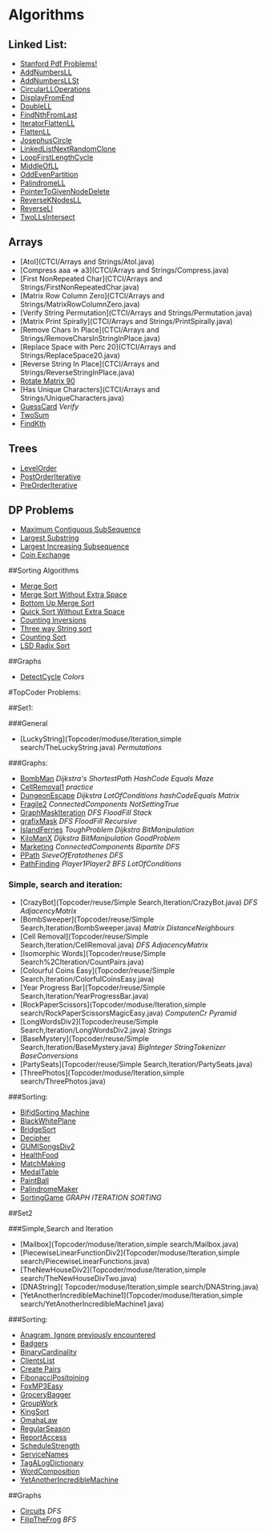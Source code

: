 # Algorithms

## Linked List:

- [Stanford Pdf Problems!](Basic/LinkedList/StackUsingLinkedList.java)
- [AddNumbersLL](Basic/LinkedList/AddNumbersLL.java)
- [AddNumbersLLSt](Basic/LinkedList/AddNumbersLLSt.java)
- [CircularLLOperations](Basic/LinkedList/CircularLLOperations.java)
- [DisplayFromEnd](Basic/LinkedList/DisplayLinkedListFromEnd.java)
- [DoubleLL](Basic/LinkedList/DoubleLL.java)
- [FindNthFromLast](Basic/LinkedList/FindNthFromLast.java)
- [IteratorFlattenLL](Basic/LinkedList/FlattenMultiLevelLLIterator.java)
- [FlattenLL](Basic/LinkedList/FlattenMultilevelLL.java)
- [JosephusCircle](Basic/LinkedList/JosephusCircle.java)
- [LinkedListNextRandomClone](Basic/LinkedList/LinkedListNextRandomClone.java)
- [LoopFirstLengthCycle](Basic/LinkedList/LoopFirstLengthCycle.java)
- [MiddleOfLL](Basic/LinkedList/MiddleOfLinkedList.java)
- [OddEvenPartition](Basic/LinkedList/OddEvenPartition.java)
- [PalindromeLL](Basic/LinkedList/PalindromeLL.java)
- [PointerToGivenNodeDelete](Basic/LinkedList/PointerToGivenNodeDelete.java)
- [ReverseKNodesLL](Basic/LinkedList/ReverseKNodesLL.java)
- [ReverseLl](Basic/LinkedList/ReverseLinkedList.java)
- [TwoLLsIntersect](Basic/LinkedList/TwoLinkedListsIntersect.java)

## Arrays
- [AtoI](CTCI/Arrays and Strings/AtoI.java) 
- [Compress aaa => a3](CTCI/Arrays and Strings/Compress.java)
- [First NonRepeated Char](CTCI/Arrays and Strings/FirstNonRepeatedChar.java)
- [Matrix Row Column Zero](CTCI/Arrays and Strings/MatrixRowColumnZero.java)
- [Verify String Permutation](CTCI/Arrays and Strings/Permutation.java)
- [Matrix Print Spirally](CTCI/Arrays and Strings/PrintSpirally.java)
- [Remove Chars In Place](CTCI/Arrays and Strings/RemoveCharsInStringInPlace.java)
- [Replace Space with Perc 20](CTCI/Arrays and Strings/ReplaceSpace20.java)
- [Reverse String In Place](CTCI/Arrays and Strings/ReverseStringInPlace.java)
- [Rotate Matrix 90](CTCI/Arrays%20and%20Strings/RotateMatrix.java)
- [Has Unique Characters](CTCI/Arrays and Strings/UniqueCharacters.java)
- [GuessCard](Basic/Arrays/GuessCard.java) _Verify_
- [TwoSum](Basic/Arrays/TwoSum.java)
- [FindKth](Basic/Arrays/FindKth.java)

## Trees
- [LevelOrder](Basic/Trees/LevelOrder.java)
- [PostOrderIterative](Basic/Trees/PostOrderIterative.java)
- [PreOrderIterative](Basic/Trees/PreOrderIterative.java)

## DP Problems
- [Maximum Contiguous SubSequence](Basic/DP/MaxContiguousSubsequence.java)
- [Largest Substring](Basic/DP/LargestSubString.java)
- [Largest Increasing Subsequence](Basic/DP/LargestIncreasingSubsequence.java)
- [Coin Exchange](Basic/DP/CoinExchange.java)

##Sorting Algorithms
- [Merge Sort](Basic/sorting/MergeSort.java)
- [Merge Sort Without Extra Space](Basic/sorting/MergeSortWithoutExtraSpace.java)
- [Bottom Up Merge Sort](Basic/sorting/BottomUpMergeSort.java)
- [Quick Sort Without Extra Space](Basic/sorting/QuickSortWithoutExtraSpace.java)
- [Counting Inversions](Basic/sorting/CountingInversions.java)
- [Three way String sort](Basic/sorting/ThreeWayStringSort.java)
- [Counting Sort](Basic/sorting/CoutingSort.java)
- [LSD Radix Sort](Basic/sorting/LSDRadix.java)

##Graphs
- [DetectCycle](Basic/Graphs/DetectCycle.java) _Colors_



#TopCoder Problems:

##Set1:

###General
- [LuckyString](Topcoder/moduse/Iteration,simple search/TheLuckyString.java) _Permutations_




###Graphs:
- [BombMan](Topcoder/reuse/Graphs/BombMan.java) _Dijkstra's_ _ShortestPath_ _HashCode_ _Equals_ _Maze_
- [CellRemoval1](Topcoder/reuse/Graphs/CellRemoval1.java) _practice_
- [DungeonEscape](Topcoder/reuse/Graphs/DungeonEscape.java) _Dijkstra_ _LotOfConditions_ _hashCodeEquals_ _Matrix_ 
- [Fragile2](Topcoder/reuse/Graphs/Fragile2.java) _ConnectedComponents_ _NotSettingTrue_
- [GraphMaskIteration](Topcoder/reuse/Graphs/GraphixMaskIteration.java) _DFS_ _FloodFill_ _Stack_ 
- [grafixMask](Topcoder/reuse/Graphs/grafixMask.java) _DFS_ _FloodFill_ _Recursive_
- [IslandFerries](Topcoder/reuse/Graphs/IslandFerries.java) _ToughProblem_ _Dijkstra_ _BitManipulation_ 
- [KiloManX](Topcoder/reuse/Graphs/KiloManX.java) _Dijkstra_ _BitManipulation_ _GoodProblem_
- [Marketing](Topcoder/reuse/Graphs/Marketing.java) _ConnectedComponents_ _Bipartite_ _DFS_ 
- [PPath](Topcoder/reuse/Graphs/PPath.java) _SieveOfEratothenes_ _DFS_
- [PathFinding](Topcoder/reuse/Graphs/PathFinding.java) _Player1Player2_ _BFS_ _LotOfConditions_



### Simple, search and iteration:
- [CrazyBot](Topcoder/reuse/Simple Search,Iteration/CrazyBot.java) _DFS_ _AdjacencyMatrix_
- [BombSweeper](Topcoder/reuse/Simple Search,Iteration/BombSweeper.java) _Matrix_ _DistanceNeighbours_
- [Cell Removal](Topcoder/reuse/Simple Search,Iteration/CellRemoval.java) _DFS_ _AdjacencyMatrix_
- [Isomorphic Words](Topcoder/reuse/Simple Search%2CIteration/CountPairs.java)
- [Colourful Coins Easy](Topcoder/reuse/Simple Search,Iteration/ColorfulCoinsEasy.java)
- [Year Progress Bar](Topcoder/reuse/Simple Search,Iteration/YearProgressBar.java)
- [RockPaperScissors](Topcoder/moduse/Iteration,simple search/RockPaperScissorsMagicEasy.java) _ComputenCr_ _Pyramid_
- [LongWordsDiv2](Topcoder/reuse/Simple Search,Iteration/LongWordsDiv2.java) _Strings_
- [BaseMystery](Topcoder/reuse/Simple Search,Iteration/BaseMystery.java) _BigInteger_ _StringTokenizer_ _BaseConversions_
- [PartySeats](Topcoder/reuse/Simple Search,Iteration/PartySeats.java) 
- [ThreePhotos](Topcoder/moduse/Iteration,simple search/ThreePhotos.java)

###Sorting:
- [BifidSorting Machine](Topcoder/moduse/Sorting/BifidSortingMachine.java)
- [BlackWhitePlane](Topcoder/moduse/Sorting/BlackWhitePlane.java)
- [BridgeSort](Topcoder/moduse/Sorting/BridgeSort.java)
- [Decipher](Topcoder/moduse/Sorting/Decipher.java)
- [GUMISongsDiv2](Topcoder/moduse/Sorting/GUMIAndSongsDiv2.java)
- [HealthFood](Topcoder/moduse/Sorting/HealthFood.java)
- [MatchMaking](Topcoder/moduse/Sorting/MatchMaking.java)
- [MedalTable](Topcoder/moduse/Sorting/MedalTable.java)
- [PaintBall](Topcoder/moduse/Sorting/Paintball.java)
- [PalindromeMaker](Topcoder/moduse/Sorting/PalindromeMaker.java)
- [SortingGame](Topcoder/moduse/Sorting/SortingGame.java) _GRAPH_ _ITERATION_ _SORTING_

##Set2

###Simple,Search and Iteration
- [Mailbox](Topcoder/moduse/Iteration,simple search/Mailbox.java)
- [PiecewiseLinearFunctionDiv2](Topcoder/moduse/Iteration,simple search/PiecewiseLinearFunctions.java)
- [TheNewHouseDiv2](Topcoder/moduse/Iteration,simple search/TheNewHouseDivTwo.java)
- [DNAString]( Topcoder/moduse/Iteration,simple search/DNAString.java)
- [YetAnotherIncredibleMachine1](Topcoder/moduse/Iteration,simple search/YetAnotherIncredibleMachine1.java)


###Sorting:
- [Anagram, Ignore previously encountered](Topcoder/moduse/Sorting/Aaagrams.java)
- [Badgers](Topcoder/moduse/Sorting/Badgers.java)
- [BinaryCardinality](Topcoder/moduse/Sorting/BinaryCardinality.java)
- [ClientsList](Topcoder/moduse/Sorting/ClientsList.java)
- [Create Pairs](Topcoder/moduse/Sorting/CreatePairs.java)
- [FibonacciPositoining](Topcoder/moduse/Sorting/FibonacciPositioning.java)
- [FoxMP3Easy](Topcoder/moduse/Sorting/FoxAndMP3Easy.java)
- [GroceryBagger](Topcoder/moduse/Sorting/GroceryBagger.java)
- [GroupWork](Topcoder/moduse/Sorting/GroupWork.java)
- [KingSort](Topcoder/moduse/Sorting/KingSort.java)
- [OmahaLaw](Topcoder/moduse/Sorting/OmahaLaw.java)
- [RegularSeason](Topcoder/moduse/Sorting/RegularSeason.java)
- [ReportAccess](Topcoder/moduse/Sorting/ReportAccess.java)
- [ScheduleStrength](Topcoder/moduse/Sorting/ScheduleStrength.java)
- [ServiceNames](Topcoder/moduse/Sorting/ServiceNames.java)
- [TagALogDictionary](Topcoder/moduse/Sorting/TagalogDictionary.java)
- [WordComposition](Topcoder/moduse/Sorting/WordCompositionGame.java)
- [YetAnotherIncredibleMachine](Topcoder/moduse/Sorting/YetAnotherIncredibleMachine.java)

##Graphs
- [Circuits](Topcoder/moduse/Graphs/Circuits.java) _DFS_
- [FilipTheFrog](Topcoder/moduse/Graphs/FilipTheFrog.java) _BFS_


